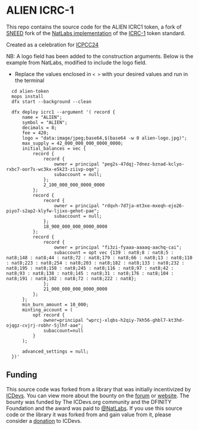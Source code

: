 # ALIEN ICRC-1 
This repo contains the source code for the ALIEN ICRC1 token, 
a fork of [SNEED](https://github.com/icsneed/sneed) fork of the [NatLabs implementation](https://github.com/NatLabs/icrc1) of the [ICRC-1](https://github.com/dfinity/ICRC-1) token standard. 

Created as a celebration for [ICPCC24](https://www.icp-cc.com/)

NB: A logo field has been added to the construction arguments. Below is the example from NatLabs, modified to include the logo field.
    
  - Replace the values enclosed in `< >` with your desired values and run in the terminal 

  ```motoko
    cd alien-token
    mops install
    dfx start --background --clean

    dfx deploy icrc1 --argument '( record {                     
        name = "ALIEN";                         
        symbol = "ALIEN";                           
        decimals = 8;                                           
        fee = 420;                                        
        logo = "data:image/jpeg;base64,$(base64 -w 0 alien-logo.jpg)";                                        
        max_supply = 42_000_000_000_0000_0000;                         
        initial_balances = vec {                                
            record {                                            
                record {
                    owner = principal "peg2s-47dqj-7dnez-bznad-kclyo-rxbc7-oor7s-wc3kx-e5k23-ziivp-oqe";   
                    subaccount = null;                          
                };                                              
                2_100_000_000_0000_0000
            };                                                   
            record {                                            
                record {
                    owner = principal "rdqvh-7d7ja-mt3xe-mxeqh-ejo26-piyo7-s2ap2-klyfw-ljixo-gehot-pae";   
                    subaccount = null;                          
                };                                              
                18_900_000_000_0000_0000 
            };
            record {                                            
                record {
                    owner = principal "fi3zi-fyaaa-aaaaq-aachq-cai";   
                    subaccount = opt vec {139 : nat8;8 : nat8;5 : nat8;148 : nat8;44 : nat8;72 : nat8;179 : nat8;66 : nat8;13 : nat8;110 : nat8;223 : nat8;254 : nat8;203 : nat8;182 : nat8;133 : nat8;232 : nat8;195 : nat8;158 : nat8;245 : nat8;116 : nat8;97 : nat8;42 : nat8;93 : nat8;138 : nat8;145 : nat8;31 : nat8;176 : nat8;104 : nat8;191 : nat8;102 : nat8;72 : nat8;222 : nat8};
                };                                              
                21_000_000_000_0000_0000
            };
        };                                                             
        min_burn_amount = 10_000;                         
        minting_account = (
            opt record {
                owner=principal "wprcj-xlqbs-h2qiy-7kh56-ghbl7-kt3hd-ojqgz-cvjrj-robhr-5jlhf-aae"; 
                subaccount=null
            }
        );

        advanced_settings = null;                               
    })'
  ```

## Funding

This source code was forked from a library that was initially incentivized by [ICDevs](https://icdevs.org/). You can view more about the bounty on the [forum](https://forum.dfinity.org/t/completed-icdevs-org-bounty-26-icrc-1-motoko-up-to-10k/14868/54) or [website](https://icdevs.org/bounties/2022/08/14/ICRC-1-Motoko.html). The bounty was funded by The ICDevs.org community and the DFINITY Foundation and the award was paid to [@NatLabs](https://github.com/NatLabs). If you use this source code or the library it was forked from and gain value from it, please consider a [donation](https://icdevs.org/donations.html) to ICDevs.
